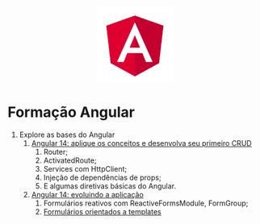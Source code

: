 <p align="center">
  <img width='30%' src=".github/angular.svg" alt="Angular">
</p>

# Formação Angular

1. Explore as bases do Angular
   1. [Angular 14: aplique os conceitos e desenvolva seu primeiro CRUD](/memoteca)
      1. Router;
      2. ActivatedRoute;
      3. Services com HttpClient;
      4. Injeção de dependências de props;
      5. E algumas diretivas básicas do Angular.
   2. [Angular 14: evoluindo a aplicação](/memoteca)
      1. Formulários reativos com ReactiveFormsModule, FormGroup;
      2. [Formulários orientados a templates](/forms-angular-main/)
